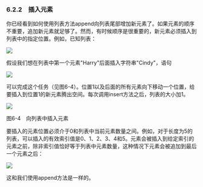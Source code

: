    

### 6.2.2　插入元素

你已经看到如何使用列表方法append向列表尾部增加新元素了。如果元素的顺序不重要，追加新元素就足够了。然而，有时候顺序是很重要的，新元素必须插入到列表中的指定位置。例如，已知列表：

![](../Images/image06491.gif)

假设我们想在列表中第一个元素"Harry"后面插入字符串"Cindy"，语句

![](../Images/image06492.gif)

可以完成这个任务（见图6-4）。位置1以及后面的所有元素向下移动一个位置，给要插入到位置1的新元素腾出空间。每次调用insert方法之后，列表的大小加1。

![](0-Assets/Epubook/程序员编程语言经典合集（计算机科学丛书5册套装），javapython编程语言含经典教材龙书《编译原理》%20(Bruce%20Eckel%20%20Alfred%20V.%20Aho%20%20Monica%20S.%20Lam%20etc.)%20(Z-Library)/images/image06493.jpeg)

图6-4　向列表中插入元素

要插入的元素位置必须介于0和列表中当前元素数量之间。例如，对于长度为5的列表，可以插入的有效索引值是0、1、2、3、4和5。元素会被插入到给定索引的元素之前，除非索引值恰好等于列表中元素数量，这种情况下元素会被追加到最后一个元素之后：

![](../Images/image06494.gif)

这和我们使用append方法是一样的。